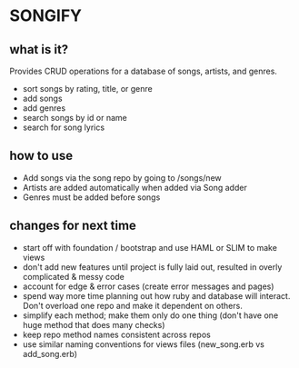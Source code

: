 SONGIFY
==============

what is it?
--------------
Provides CRUD operations for a database of songs, artists, and genres.

- sort songs by rating, title, or genre
- add songs
- add genres
- search songs by id or name
- search for song lyrics

how to use
--------------
- Add songs via the song repo by going to /songs/new
- Artists are added automatically when added via Song adder
- Genres must be added before songs

changes for next time
--------------
- start off with foundation / bootstrap and use HAML or SLIM to make views
- don't add new features until project is fully laid out, resulted in overly complicated & messy code
- account for edge & error cases (create error messages and pages)
- spend way more time planning out how ruby and database will interact. Don't overload one repo and make it dependent on others. 
- simplify each method; make them only do one thing (don't have one huge method that does many checks)
- keep repo method names consistent across repos
- use similar naming conventions for views files (new_song.erb vs add_song.erb)
